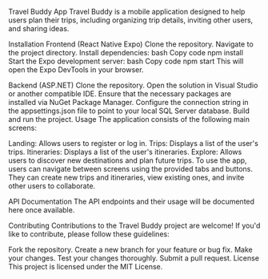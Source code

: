 Travel Buddy App
Travel Buddy is a mobile application designed to help users plan their trips, including organizing trip details, inviting other users, and sharing ideas.

Installation
Frontend (React Native Expo)
Clone the repository.
Navigate to the project directory.
Install dependencies:
bash
Copy code
npm install
Start the Expo development server:
bash
Copy code
npm start
This will open the Expo DevTools in your browser.

Backend (ASP.NET)
Clone the repository.
Open the solution in Visual Studio or another compatible IDE.
Ensure that the necessary packages are installed via NuGet Package Manager.
Configure the connection string in the appsettings.json file to point to your local SQL Server database.
Build and run the project.
Usage
The application consists of the following main screens:

Landing: Allows users to register or log in.
Trips: Displays a list of the user's trips.
Itineraries: Displays a list of the user's itineraries.
Explore: Allows users to discover new destinations and plan future trips.
To use the app, users can navigate between screens using the provided tabs and buttons. They can create new trips and itineraries, view existing ones, and invite other users to collaborate.

API Documentation
The API endpoints and their usage will be documented here once available.

Contributing
Contributions to the Travel Buddy project are welcome! If you'd like to contribute, please follow these guidelines:

Fork the repository.
Create a new branch for your feature or bug fix.
Make your changes.
Test your changes thoroughly.
Submit a pull request.
License
This project is licensed under the MIT License.
